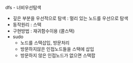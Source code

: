 dfs - 너비우선탐색
- 깊은 부분을 우선적으로 탐색 : 멀리 있는 노드를 우선으로 탐색
- 동작원리 : 스택
- 구현방법 : 재귀함수이용 (콜스택)
- sudo
  - 노드를 스택삽입, 방문처리
  - 방문하지않은 인접노드들을 스택에 삽입
  - 방문하지 않은 인접노드가 없으면 스택팝
